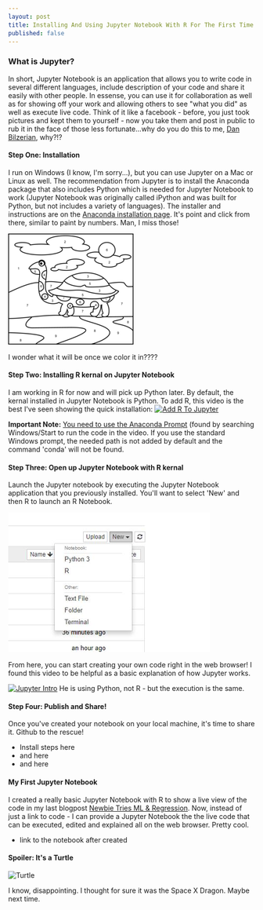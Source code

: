 ```yaml
---
layout: post
title: Installing And Using Jupyter Notebook With R For The First Time!
published: false
---
```

### What is Jupyter? 
In short, Jupyter Notebook is an application that allows you to write code in several different languages, include description of your code and share it easily with other people. In essense, you can use it for collaboration as well as for showing off your work and allowing others to see "what you did" as well as execute live code. Think of it like a facebook - before, you just took pictures and kept them to yourself - now you take them and post in public to rub it in the face of those less fortunate...why do you do this to me, <a href="https://twitter.com/DanBilzerian" target="_blank">Dan Bilzerian</a>, why?!?

#### Step One: Installation
I run on Windows (I know, I'm sorry...), but you can use Jupyter on a Mac or Linux as well. The recommendation from Jupyter is to install the Anaconda package that also includes Python which is needed for Jupyter Notebook to work (Jupyter Notebook was originally called iPython and was built for Python, but not includes a variety of languages). The installer and instructions are on the <a href="https://www.anaconda.com/distribution/" target="_blank">Anaconda installation page</a>. It's point and click from there, similar to paint by numbers. Man, I miss those!

![Paint By Numbers](/images/paint-by-number.jpg)

I wonder what it will be once we color it in????

#### Step Two: Installing R kernal on Jupyter Notebook
I am working in R for now and will pick up Python later. By default, the kernal installed in Jupyter Notebook is Python. To add R, this video is the best I've seen showing the quick installation:
[![Add R To Jupyter](http://i3.ytimg.com/vi/SXBxKe8sK6I/hqdefault.jpg)](https://www.youtube.com/watch?v=SXBxKe8sK6I)

<b> Important Note:</b> <u>You need to use the Anaconda Prompt</u> (found by searching Windows/Start to run the code in the video. If you use the standard Windows prompt, the needed path is not added by default and the command 'conda' will not be found. 

#### Step Three: Open up Jupyter Notebook with R kernal
Launch the Jupyter notebook by executing the Jupyter Notebook application that you previously installed. You'll want to select 'New' and then R to launch an R Notebook. 

![Launch R Notebook](/images/Jupyter-R.JPG)

From here, you can start creating your own code right in the web browser! I found this video to be helpful as a basic explanation of how Jupyter works.  

[![Jupyter Intro](http://i3.ytimg.com/vi/jZ952vChhuI/hqdefault.jpg)](https://www.youtube.com/watch?v=jZ952vChhuI)
He is using Python, not R - but the execution is the same.

#### Step Four: Publish and Share!
Once you've created your notebook on your local machine, it's time to share it. Github to the rescue!
- Install steps here
- and here
- and here

#### My First Jupyter Notebook
I created a really basic Jupyter Notebook with R to show a live view of the code in my last blogpost <a href="https://jeremy-harris.github.io/A-Newbie-Tries-Machine-Learning-and-Regression/" target="_blank">Newbie Tries ML & Regression</a>. Now, instead of just a link to code - I can provide a Jupyter Notebook the the live code that can be executed, edited and explained all on the web browser. Pretty cool. 

- link to the notebook after created

#### Spoiler: It's a Turtle

![Turtle](/images/turtle.jpg)

I know, disappointing. I thought for sure it was the Space X Dragon. Maybe next time. 
